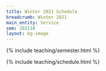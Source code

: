```yaml
---
title: Winter 2021 Schedule
breadcrumb: Winter 2021
main_entity: Service
sem: 202110
layout: bg-image
---
```

{% include teaching/semester.html %}

{% include teaching/schedule.html %}
